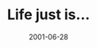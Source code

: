 ---
layout: base.njk
title : 'Life just is...' 
view_title : 'Life just is...' 
year : '2001' 
date : '2001-06-28' 
img_file : '/drawing/lifejustis.png' 
html_file : 'lifejustis' 
next_html : 'ratherbeflying.html' 
year_order : '132' 
permalink : "title/{{html_file}}.html"
---